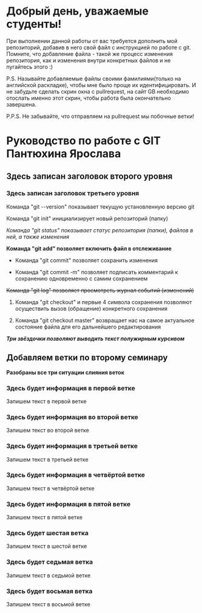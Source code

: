 # Добрый день, уважаемые студенты! 
  При выполнении данной работы от вас требуется дополнить мой репозиторий, добавив в него свой файл с инструкцией по работе с git. Помните, что добавление файла - такой же процесс изменения репозитория, как и изменения внутри конкретных файлов и не пугайтесь этого :)

  P.S. Называйте добавляемые файлы своими фамилиями(только на английской раскладке), чтобы мне было проще их идентифицировать. И не забудьте сделать скрин окна с pullrequest, на сайт GB необходимо отослать именно этот скрин, чтобы работа была окончательно завершена.

  P.P.S. Не забывайте, что отправляем на pullrequest мы побочные ветки!

  # Руководство по работе с GIT Пантюхина Ярослава

## Здесь записан заголовок второго уровня

### Здесь записан заголовок третьего уровня

Команда "git --version" показывает текущую установленную версию git

Команда "git init" инициализирует новый репозиторий (папку)

*Команда "git status" показывает статус репозитория (папки), файлов в ней, а также изменения*

**Команда "git add" позволяет включить файл в отслеживание**

* Команда "git commit" позволяет сохранить изменения

* Команда "git commit -m" позволяет подписать комментарий к сохранению одновременно с самим сохранением

~~Команда "git log" позволяет просмотреть журнал событий (изменений)~~

1. Команда "git checkout" и первые 4 символа сохранения позволяют осуществить вызов (обращение) конкретного сохранения

2. Команда "git checkout master" возвращает нас на самое актуальное состояние файла для его дальнейшего редактирования

***Три звёздочки позволяют выводить текст полужирным курсивом***

## Добавляем ветки по второму семинару
**Разобраны все три ситуации слияния веток**

### Здесь будет информация в первой ветке
Запишем текст в первой ветке

### Здесь будет информация во второй ветке
Запишем текст во второй ветке

### Здесь будет информация в третьей ветке
Запишем текст в третьей ветке

### Здесь будет информация в четвёртой ветке
Запишем текст в четвёртой ветке

### Здесь будет информация в пятой ветке
Запишем текст в пятой ветке

### Здесь будет шестая ветка
Запишем текст в шестой ветке

### Здесь будет седьмая ветка
Запишем текст в седьмой ветке

### Здесь будет восьмая ветка
Запишем текст в восьмой ветке